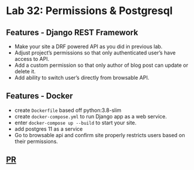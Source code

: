 # Lab 32: Permissions & Postgresql
## Features - Django REST Framework
  - Make your site a DRF powered API as you did in previous lab.
  - Adjust project’s permissions so that only authenticated user’s have access to API.
  - Add a custom permission so that only author of blog post can update or delete it.
  - Add ability to switch user’s directly from browsable API.


## Features - Docker
  - create `Dockerfile` based off python:3.8-slim
  - create `docker-compose.yml` to run Django app as a web service.
  - enter `docker-compose up --build` to start your site.
  - add postgres 11 as a service
  - Go to browsable api and confirm site properly restricts users based on their permissions.


## [PR]()